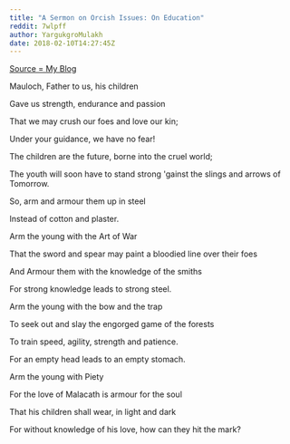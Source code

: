 ```yaml
---
title: "A Sermon on Orcish Issues: On Education"
reddit: 7wlpff
author: YargukgroMulakh
date: 2018-02-10T14:27:45Z
---
```


[Source = My Blog](http://the-golzarga-ornim.blogspot.co.uk/2018/02/a-sermon-on-orcish-issues-on-education.html)

Mauloch, Father to us, his children

Gave us strength, endurance and passion

That we may crush our foes and love our kin;

Under your guidance, we have no fear!

The children are the future, borne into the cruel world;

The youth will soon have to stand strong 'gainst the slings and 
arrows of Tomorrow.

So, arm and armour them up in steel

Instead of cotton and plaster.

Arm the young with the Art of War

That the sword and spear may paint a bloodied line over their foes

And Armour them with the knowledge of the smiths

For strong knowledge leads to strong steel.

Arm the young with the bow and the trap

To seek out and slay the engorged game of the forests

To train speed, agility, strength and patience.

For an empty head leads to an empty stomach.

Arm the young with Piety

For the love of Malacath is armour for the soul

That his children shall wear, in light and dark

For without knowledge of his love, how can they hit the mark?
